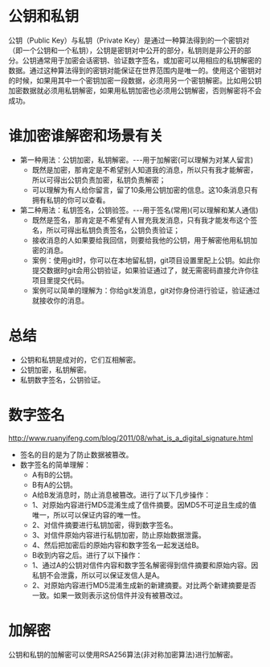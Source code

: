# 公钥和私钥
公钥（Public Key）与私钥（Private Key）是通过一种算法得到的一个密钥对（即一个公钥和一个私钥），公钥是密钥对中公开的部分，私钥则是非公开的部分。公钥通常用于加密会话密钥、验证数字签名，或加密可以用相应的私钥解密的数据。通过这种算法得到的密钥对能保证在世界范围内是唯一的。使用这个密钥对的时候，如果用其中一个密钥加密一段数据，必须用另一个密钥解密。比如用公钥加密数据就必须用私钥解密，如果用私钥加密也必须用公钥解密，否则解密将不会成功。

# 谁加密谁解密和场景有关
* 第一种用法：公钥加密，私钥解密。---用于加解密(可以理解为对某人留言)
    - 既然是加密，那肯定是不希望别人知道我的消息，所以只有我才能解密，所以可得出公钥负责加密，私钥负责解密；
    - 可以理解为有人给你留言，留了10条用公钥加密的信息。这10条消息只有拥有私钥的你可以查看。
* 第二种用法：私钥签名，公钥验签。---用于签名(常用)(可以理解和某人通信)
    - 既然是签名，那肯定是不希望有人冒充我发消息，只有我才能发布这个签名，所以可得出私钥负责签名，公钥负责验证；
    - 接收消息的人如果要给我回信，则要给我他的公钥，用于解密他用私钥加密的消息。
    - 案例：使用git时，你可以在本地留私钥，git项目设置里配上公钥。如此你提交数据时git会用公钥验证，如果验证通过了，就无需密码直接允许你往项目里提交代码。
    - 案例可以简单的理解为：你给git发消息，git对你身份进行验证，验证通过就接收你的消息。

# 总结
* 公钥和私钥是成对的，它们互相解密。
* 公钥加密，私钥解密。
* 私钥数字签名，公钥验证。

# 数字签名
http://www.ruanyifeng.com/blog/2011/08/what_is_a_digital_signature.html
* 签名的目的是为了防止数据被篡改。
* 数字签名的简单理解：
    - A有B的公钥。
    - B有A的公钥。
    - A给B发消息时，防止消息被篡改。进行了以下几步操作：
    - 1、对原始内容进行MD5混淆生成了信件摘要。因MD5不可逆且生成的值唯一，所以可以保证内容的唯一性。
    - 2、对信件摘要进行私钥加密，得到数字签名。
    - 3、对信件原始内容进行私钥加密，防止原始数据泄露。
    - 4、然后把加密后的原始内容和数字签名一起发送给B。
    - B收到内容之后。进行了以下操作：
    - 1、通过A的公钥对信件内容和数字签名解密得到信件摘要和原始内容。因私钥不会泄露，所以可以保证发信人是A。
    - 2、对原始内容进行MD5混淆生成新的新建摘要。对比两个新建摘要是否一致。如果一致则表示这份信件并没有被篡改过。

# 加解密
公钥和私钥的加解密可以使用RSA256算法(非对称加密算法)进行加解密。
